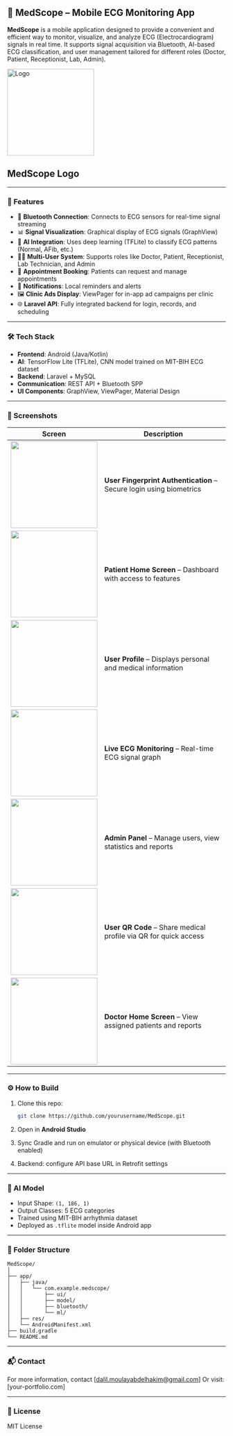 ## 📱 MedScope – Mobile ECG Monitoring App

**MedScope** is a mobile application designed to provide a convenient and efficient way to monitor, visualize, and analyze ECG (Electrocardiogram) signals in real time. It supports signal acquisition via Bluetooth, AI-based ECG classification, and user management tailored for different roles (Doctor, Patient, Receptionist, Lab, Admin).

<img width="200" height="200" alt="Logo" src="https://github.com/user-attachments/assets/643a6ede-5e15-4dc2-b1c8-8c2ead549e58" />
<h2>MedScope Logo</h2>


---

### 🚀 Features

* 🔌 **Bluetooth Connection**: Connects to ECG sensors for real-time signal streaming
* 📊 **Signal Visualization**: Graphical display of ECG signals (GraphView)
* 🧠 **AI Integration**: Uses deep learning (TFLite) to classify ECG patterns (Normal, AFib, etc.)
* 👨‍⚕️ **Multi-User System**: Supports roles like Doctor, Patient, Receptionist, Lab Technician, and Admin
* 📅 **Appointment Booking**: Patients can request and manage appointments
* 🔔 **Notifications**: Local reminders and alerts
* 🖼️ **Clinic Ads Display**: ViewPager for in-app ad campaigns per clinic
* 🌐 **Laravel API**: Fully integrated backend for login, records, and scheduling

---

### 🛠️ Tech Stack

* **Frontend**: Android (Java/Kotlin)
* **AI**: TensorFlow Lite (TFLite), CNN model trained on MIT-BIH ECG dataset
* **Backend**: Laravel + MySQL
* **Communication**: REST API + Bluetooth SPP
* **UI Components**: GraphView, ViewPager, Material Design

---

### 📸 Screenshots
| Screen | Description |
|--------|-------------|
| <img src="https://github.com/user-attachments/assets/d463e0ee-e77e-4bb2-a65b-b3e244854a13" width="200"/> | **User Fingerprint Authentication** – Secure login using biometrics |
| <img src="https://github.com/user-attachments/assets/9f7753ff-8618-42c0-839b-c14de8cfc25e" width="200"/> | **Patient Home Screen** – Dashboard with access to features |
| <img src="https://github.com/user-attachments/assets/e971278d-69d7-42c8-af28-b013ba1a0b44" width="200"/> | **User Profile** – Displays personal and medical information |
| <img src="https://github.com/user-attachments/assets/72f6d943-8596-43a6-b8dd-a763ae700459" width="200"/> | **Live ECG Monitoring** – Real-time ECG signal graph |
| <img src="https://github.com/user-attachments/assets/5c122194-24a7-4056-8da8-b4153adc7ac0" width="200"/> | **Admin Panel** – Manage users, view statistics and reports |
| <img src="https://github.com/user-attachments/assets/89ef02e5-670a-4c5b-af64-0b426045db23" width="200"/> | **User QR Code** – Share medical profile via QR for quick access |
| <img src="https://github.com/user-attachments/assets/4818ea7f-a914-48ea-9f07-e89f7ddac9d7" width="200"/> | **Doctor Home Screen** – View assigned patients and reports |


---

### ⚙️ How to Build

1. Clone this repo:

   ```bash
   git clone https://github.com/yourusername/MedScope.git
   ```
2. Open in **Android Studio**
3. Sync Gradle and run on emulator or physical device (with Bluetooth enabled)
4. Backend: configure API base URL in Retrofit settings

---

### 🤖 AI Model

* Input Shape: `(1, 186, 1)`
* Output Classes: 5 ECG categories
* Trained using MIT-BIH arrhythmia dataset
* Deployed as `.tflite` model inside Android app

---

### 📂 Folder Structure

```
MedScope/
│
├── app/
│   ├── java/
│   │   └── com.example.medscope/
│   │       ├── ui/
│   │       ├── model/
│   │       ├── bluetooth/
│   │       └── ml/
│   ├── res/
│   └── AndroidManifest.xml
├── build.gradle
└── README.md
```

---

### 📬 Contact

For more information, contact \[[dalil.moulayabdelhakim@gmail.com](mailto:dalil.moulayabdelhakim@gmail.com)]
Or visit: \[your-portfolio.com]

---

### 📄 License

MIT License
